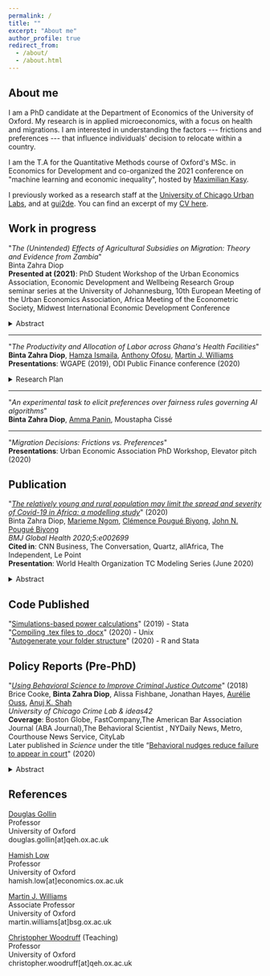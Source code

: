 ```yaml
---
permalink: /
title: ""
excerpt: "About me"
author_profile: true
redirect_from: 
  - /about/
  - /about.html
---
```


## About me

I am a PhD candidate at the Department of Economics of the University of Oxford. My research is in applied microeconomics, with a focus on health and migrations. I am interested in understanding the factors --- frictions and preferences --- that influence individuals' decision to relocate within a country.  

I am the T.A for the Quantitative Methods course of Oxford's MSc. in Economics for Development and co-organized the 2021 conference on "machine learning and economic inequality", hosted by [Maximilian Kasy](https://maxkasy.github.io/home/). 

I previously worked as a research staff at the [University of Chicago Urban Labs](https://urbanlabs.uchicago.edu/), and at [gui2de](https://gui2de.georgetown.edu/#). You can find an excerpt of my [CV here](https://bzdiop.github.io/cv/).


## Work in progress 

"_The (Unintended) Effects of Agricultural Subsidies on Migration: Theory and Evidence from Zambia_"  
Binta Zahra Diop  
**Presented at (2021)**:  PhD Student Workshop of the Urban Economics Association, Economic Development and Wellbeing Research Group seminar series at the University of Johannesburg, 10th European Meeting of the Urban Economics Association, Africa Meeting of the Econometric Society, Midwest International Economic Development Conference  
<details>
<summary>Abstract</summary> 
  <p style="text-align:justify">
  <font size="-0.5">
This paper explores the complex impacts of agricultural input subsidies in an environment where farmers face binding credit constraints and where they may also lack knowledge about the efficient use of fertilizers. In this context, fertilizer subsidies not only affect  farming practices but also shape household decisions in relation to rural-urban migration. In this paper, I construct a theoretical framework that shows the links between subsidies and migration. Using simulated data, I then show how input subsidies lead households to allocate labor into agriculture (traditional or fertilizer-intensive) or into migration on the basis of their comparative advantage. The subsidy addresses two challenges. First, network externalities lead farmers to use improved inputs only if their neighbors do. By lowering the costs of adopting  inputs for all, the subsidy internalizes this externality. Second, farmers with a comparative advantage in migration face credit constraints, making the upfront cost of migration unaffordable. This constraint, combined with non-convexities in the agriculture technology, “traps” them in agriculture. Input subsidies can allow farmers to overcome the trap and reap the gains of comparative advantage. I substantiate the predictions of the theoretical framework  using a panel of Zambian smallholders, many of whom benefited from the Zambian Fertilizer Support Program (FSP). I find that input subsidies have a quantitatively large effect on rural-urban migration. 
    </font>
    </p>
  </details> 

      
 **** 
"_The Productivity and Allocation of Labor across Ghana's Health Facilities_"  
__Binta Zahra Diop__, [Hamza Ismaila](https://www.researchgate.net/profile/Hamza_Ismaila), [Anthony Ofosu](https://www.researchgate.net/profile/Anthony_Ofosu), [Martin J. Williams](https://martinjwilliams.com/)  
**Presentations**: WGAPE (2019), ODI Public Finance conference (2020)  
<details>
<summary>Research Plan</summary>
    <p style="text-align:justify">
    <font size="-0.5">
In order to deliver public services, governments must allocate scarce human and financial resources across their territories, yet there is little systematic evidence on the productivity of these inputs or allocative efficiency with which governments allocate them. We study this by leveraging a unique panel dataset of service delivery, health outcomes, and human and financial inputs in the universe of over 5,000 public health facilities in Ghana. Our research design allows us to estimate the marginal returns to health personnel on health service delivery quantity and quality, while controlling for unobserved heterogeneity across facilities. We benchmark these estimates to various methods of valuing health service delivery, to assess whether (and which kinds of) government expenditure on worker salaries are cost effective ways to improve service delivery. We also use these estimates to simulate the potential gains from several potential policies for improving health worker allocation.
  </font>
  </p>
</details>


 **** 
"_An experimental task to elicit preferences over fairness rules governing AI algorithms_"  
__Binta Zahra Diop__, [Amma Panin](http://ammapanin.com/), Moustapha Cissé   


***  
"_Migration Decisions: Frictions vs. Preferences_"   
**Presentations**: Urban Economic Association PhD Workshop, Elevator pitch (2020)   

## Publication
"[_The relatively young and rural population may limit the spread and severity of Covid-19 in Africa: a modelling study_](https://gh.bmj.com/content/5/5/e002699)" (2020)  
Binta Zahra Diop, [Marieme Ngom](https://www.anl.gov/profile/marieme-ngom), [Clémence Pougué Biyong](https://www.pantheonsorbonne.fr/page-perso/e1904015601), [John N. Pougué Biyong](https://www.inet.ox.ac.uk/people/john-pougu%C3%A9-biyong/)  
_BMJ Global Health 2020;5:e002699_  
**Cited in**: CNN Business, The Conversation, Quartz, allAfrica, The Independent, Le Point  
**Presentation**: World Health Organization TC Modeling Series (June 2020) 
<details>
<summary>Abstract</summary>
    <p style="text-align:justify">
    <font size="-0.5">
<b>Introduction</b> A novel coronavirus disease 2019 (COVID-19) has spread to all regions of the world. There is great uncertainty regarding how countries’ characteristics will affect the spread of the epidemic; to date, there are few studies that attempt to predict the spread of the epidemic in African countries. In this paper, we investigate the role of demographic patterns, urbanisation and comorbidities on the possible trajectories of COVID-19 in Ghana, Kenya and Senegal.<br>
<b>Methods</b> We use an augmented deterministic Susceptible-Infected-Recovered model to predict the true spread of the disease, under the containment measures taken so far. We disaggregate the infected compartment into asymptomatic, mildly symptomatic and severely symptomatic to match observed clinical development of COVID-19. We also account for age structures, urbanisation and comorbidities (HIV, tuberculosis, anaemia).  <br>
<b>Results</b> In our baseline model, we project that the peak of active cases will occur in July, subject to the effectiveness of policy measures. When accounting for the urbanisation, and factoring in comorbidities, the peak may occur between 2 June and 17 June (Ghana), 22 July and 29 August (Kenya) and, finally, 28 May and 15 June (Senegal). Successful containment policies could lead to lower rates of severe infections. While most cases will be mild, we project in the absence of policies further containing the spread, that between 0.78% and 1.03%, 0.61% and 1.22%, and 0.60% and 0.84% of individuals in Ghana, Kenya and Senegal, respectively, may develop severe symptoms at the time of the peak of the epidemic.  <br>
<b>Conclusion</b> Compared with Europe, Africa’s younger and rural population may modify the severity of the epidemic. The large youth population may lead to more infections but most of these infections will be asymptomatic or mild, and will probably go undetected. The higher prevalence of underlying conditions must be considered. 
  </font>
  </p>
</details>


## Code Published   
"[Simulations-based power calculations](https://csae.web.ox.ac.uk/files/coderscornerttweek5fmpdf)" (2019) - Stata   
"[Compiling .tex files to .docx](https://csae.web.ox.ac.uk/files/coderscornermt19week4fm1pdf)" (2020) - Unix    
"[Autogenerate your folder structure](https://csae.web.ox.ac.uk/sites/default/files/csae/documents/media/coderscorner_mt20week3_sp_v2.pdf)" (2020) - R and Stata   


## Policy Reports (Pre-PhD) 
"[_Using Behavioral Science to Improve Criminal Justice Outcome_](http://theslab.uchicago.edu/anuj/uploads/summons.pdf)" (2018)  
Brice Cooke, __Binta Zahra Diop__, Alissa Fishbane, Jonathan Hayes, [Aurélie Ouss](http://aouss.github.io/), [Anuj K. Shah](https://www.chicagobooth.edu/faculty/directory/s/anuj-k-shah)  
_University of Chicago Crime Lab & ideas42_    
**Coverage**: Boston Globe, FastCompany,The American Bar Association Journal (ABA Journal),The Behavioral Scientist , NYDaily News, Metro, Courthouse News Service, CityLab  
Later published in _Science_ under the title “[Behavioral nudges reduce failure to appear in court](https://science.sciencemag.org/content/early/2020/10/07/science.abb6591.abstract)" (2020)  
<details>
<summary>Abstract</summary>
    <p style="text-align:justify">
    <font size="-0.5">
Each year, millions of Americans fail to appear in court for low-level offenses, and warrants are then issued for their arrest. In two field studies in New York City, we make critical information salient by redesigning the summons form and providing text message reminders. These interventions reduce failures to appear by 13 to 21% and lead to 30,000 fewer arrest warrants over a 3-year period. In laboratory experiments, we find that whereas criminal justice professionals see failures to appear as relatively unintentional, laypeople believe they are more intentional. These lay beliefs reduce support for policies that make court information salient and increase support for punishment. Our findings suggest that criminal justice policies can be made more effective and humane by anticipating human error in unintentional offenses.
  </font>
  </p>
</details>  


## References

[Douglas Gollin](https://sites.google.com/site/douglasgollin/)  
Professor  
University of Oxford  
douglas.gollin[at]qeh.ox.ac.uk  

[Hamish Low](https://sites.google.com/site/hamishlowecon/)  
Professor  
University of Oxford  
hamish.low[at]economics.ox.ac.uk  

[Martin J. Williams](https://martinjwilliams.com/)  
Associate Professor   
University of Oxford  
martin.williams[at]bsg.ox.ac.uk  

[Christopher Woodruff](https://chriswoodruff.qeh.ox.ac.uk/) (Teaching)  
Professor   
University of Oxford  
christopher.woodruff[at]qeh.ox.ac.uk  

